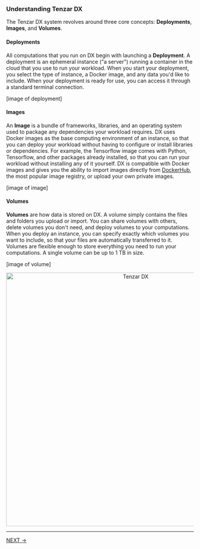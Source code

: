 
### Understanding Tenzar DX

The Tenzar DX system revolves around three core concepts: **Deployments**, **Images**, and **Volumes**.


#### Deployments
All computations that you run on DX begin with launching a **Deployment**. A deployment is an ephemeral instance ("a server") running a container in the cloud that you use to run your workload. When you start your deployment, you select the type of instance, a Docker image, and any data you'd like to include. When your deployment is ready for use, you can access it through a standard terminal connection.

[image of deployment]


#### Images
An **Image** is a bundle of frameworks, libraries, and an operating system used to package any dependencies your workload requires. DX uses Docker images as the base computing environment of an instance, so that you can deploy your workload without having to configure or install libraries or dependencies. For example, the Tensorflow image comes with Python, Tensorflow, and other packages already installed, so that you can run your workload without installing any of it yourself. DX is compatible with Docker images and gives you the ability to import images directly from [DockerHub](https://hub.docker.com/explore/), the most popular image registry, or upload your own private images.


[image of image]

#### Volumes
**Volumes** are how data is stored on DX. A volume simply contains the files and folders you upload or import. You can share volumes with others, delete volumes you don't need, and deploy volumes to your computations. When you deploy an instance, you can specify exactly which volumes you want to include, so that your files are automatically transferred to it. Volumes are flexible enough to store everything you need to run your computations. A single volume can be up to 1 TB in size.

[image of volume]

<center>
  <img src="https://assets.tenzar.com/app/img-flow.png" alt="Tenzar DX" width="680" >
</center>
<hr>

[NEXT →](/docs/cli)
